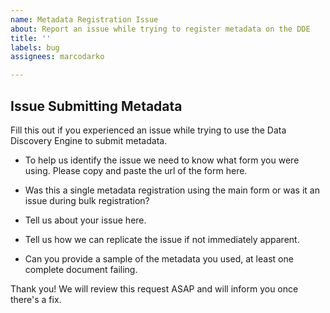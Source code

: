 ```yaml
---
name: Metadata Registration Issue
about: Report an issue while trying to register metadata on the DDE
title: ''
labels: bug
assignees: marcodarko

---
```


## Issue Submitting Metadata

Fill this out if you experienced an issue while trying to use the Data Discovery Engine to submit metadata.
  

* To help us identify the issue we need to know what form you were using.  Please copy and paste the url of the form here.

  
* Was this a single metadata registration using the main form or was it an issue during bulk registration?


* Tell us about your issue here.



* Tell us how we can replicate the issue if not immediately apparent.


  

* Can you provide a sample of the metadata you used, at least one complete document failing. 

  
  

Thank you! We will review this request ASAP and will inform you once there's a fix.
